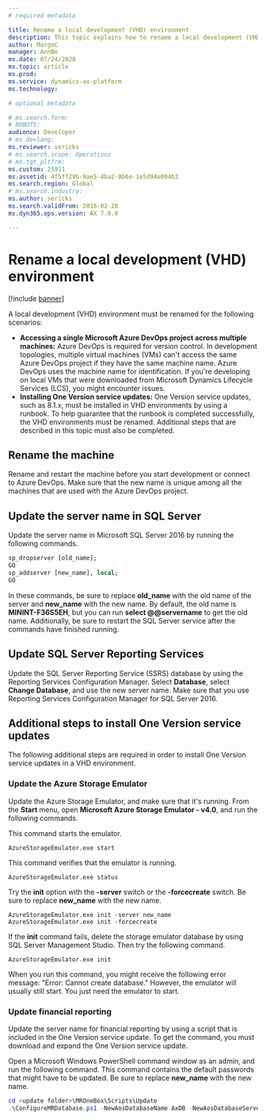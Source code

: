 ```yaml
---
# required metadata

title: Rename a local development (VHD) environment
description: This topic explains how to rename a local development (VHD) environment so that you can access a Microsoft Azure DevOps project across multiple machines and successfully install One Version service updates.
author: MargoC
manager: AnnBe
ms.date: 07/24/2020
ms.topic: article
ms.prod: 
ms.service: dynamics-ax-platform
ms.technology: 

# optional metadata

# ms.search.form: 
# ROBOTS: 
audience: Developer
# ms.devlang: 
ms.reviewer: sericks
# ms.search.scope: Operations
# ms.tgt_pltfrm: 
ms.custom: 25911
ms.assetid: 4f5ff29b-9ae5-4ba2-8b6e-1e5d94e004b3
ms.search.region: Global
# ms.search.industry: 
ms.author: sericks
ms.search.validFrom: 2016-02-28
ms.dyn365.ops.version: AX 7.0.0

---
```


# Rename a local development (VHD) environment

[!include [banner](../includes/banner.md)]

A local development (VHD) environment must be renamed for the following scenarios:

* **Accessing a single Microsoft Azure DevOps project across multiple machines:** Azure DevOps is required for version control. In development topologies, multiple virtual machines (VMs) can't access the same Azure DevOps project if they have the same machine name. Azure DevOps uses the machine name for identification. If you're developing on local VMs that were downloaded from Microsoft Dynamics Lifecycle Services (LCS), you might encounter issues.
* **Installing One Version service updates:** One Version service updates, such as 8.1.x, must be installed in VHD environments by using a runbook. To help guarantee that the runbook is completed successfully, the VHD environments must be renamed. Additional steps that are described in this topic must also be completed.

## Rename the machine
Rename and restart the machine before you start development or connect to Azure DevOps. Make sure that the new name is unique among all the machines that are used with the Azure DevOps project.

## Update the server name in SQL Server
Update the server name in Microsoft SQL Server 2016 by running the following commands. 

```sql
sp_dropserver [old_name];
GO
sp_addserver [new_name], local;
GO
```

In these commands, be sure to replace **old\_name** with the old name of the server and **new\_name** with the new name. By default, the old name is **MININT-F36S5EH**, but you can run **select @@servername** to get the old name. Additionally, be sure to restart the SQL Server service after the commands have finished running.

## Update SQL Server Reporting Services
Update the SQL Server Reporting Service (SSRS) database by using the Reporting Services Configuration Manager. Select **Database**, select **Change Database**, and use the new server name. Make sure that you use Reporting Services Configuration Manager for SQL Server 2016.

## Additional steps to install One Version service updates
The following additional steps are required in order to install One Version service updates in a VHD environment.

### Update the Azure Storage Emulator
Update the Azure Storage Emulator, and make sure that it's running. From the **Start** menu, open **Microsoft Azure Storage Emulator - v4.0**, and run the following commands.

This command starts the emulator.

```Console
AzureStorageEmulator.exe start
```

This command verifies that the emulator is running.

```Console
AzureStorageEmulator.exe status
```

Try the **init** option with the **-server** switch or the **-forcecreate** switch. Be sure to replace **new\_name** with the new name.

```Console
AzureStorageEmulator.exe init -server new_name
AzureStorageEmulator.exe init -forcecreate
```

If the **init** command fails, delete the storage emulator database by using SQL Server Management Studio. Then try the following command.

```Console
AzureStorageEmulator.exe init
```

When you run this command, you might receive the following error message: "Error: Cannot create database." However, the emulator will usually still start. You just need the emulator to start.

### Update financial reporting
Update the server name for financial reporting by using a script that is included in the One Version service update. To get the command, you must download and expand the One Version service update.

Open a Microsoft Windows PowerShell command window as an admin, and run the following command. This command contains the default passwords that might have to be updated. Be sure to replace **new\_name** with the new name.

```powershell
cd <update folder>\MROneBox\Scripts\Update
.\ConfigureMRDatabase.ps1 -NewAosDatabaseName AxDB -NewAosDatabaseServerName new_name -NewMRDatabaseName ManagementReporter -NewAxAdminUserPassword AOSWebSite@123 -NewMRAdminUserName MRUser -NewMRAdminUserPassword MRWebSite@123 -NewMRRuntimeUserName MRUSer -NewMRRuntimeUserPassword MRWebSite@123 -NewAxMRRuntimeUserName MRUser -NewAxMRRuntimeUserPassword MRWebSite@123
```
